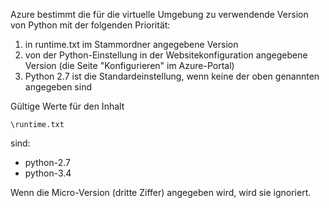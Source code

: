 ﻿Azure bestimmt die für die virtuelle Umgebung zu verwendende Version von Python mit der folgenden Priorität:

1. in runtime.txt im Stammordner angegebene Version
1. von der Python-Einstellung in der Websitekonfiguration angegebene Version (die Seite "Konfigurieren" im Azure-Portal)
1. Python 2.7 ist die Standardeinstellung, wenn keine der oben genannten angegeben sind

Gültige Werte für den Inhalt 

    \runtime.txt

sind:

- python-2.7
- python-3.4

Wenn die Micro-Version (dritte Ziffer) angegeben wird, wird sie ignoriert.

<!--HONumber=49-->